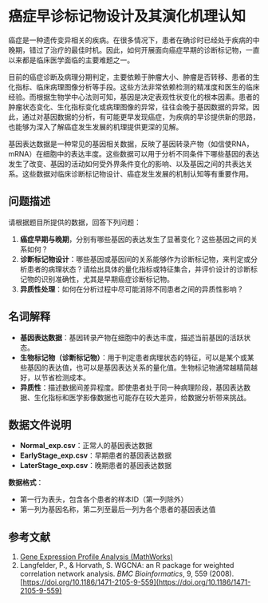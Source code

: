 # 癌症早诊标记物设计及其演化机理认知

癌症是一种遗传变异相关的疾病。在很多情况下，患者在确诊时已经处于疾病的中晚期，错过了治疗的最佳时机。因此，如何开展面向癌症早期的诊断标记物，一直以来都是临床医学面临的主要难题之一。

目前的癌症诊断及病理分期判定，主要依赖于肿瘤大小、肿瘤是否转移、患者的生化指标、临床病理图像分析等手段。这些方法非常依赖检测的精准度和医生的临床经验。而根据生物学中心法则可知，基因是决定表观性状变化的根本因素。患者的肿瘤状态变化、生化指标变化或病理图像的异常，往往会晚于基因数据的异常。因此，通过对基因数据的分析，有可能更早发现癌症，为疾病的早诊提供新的思路，也能够为深入了解癌症发生发展的机理提供更深的见解。

基因表达数据是一种常见的基因相关数据，反映了基因转录产物（如信使RNA，mRNA）在细胞中的表达丰度。这些数据可以用于分析不同条件下哪些基因的表达发生了改变、基因的活动如何受外界条件变化的影响、以及基因之间的共表达关系。这些数据对临床诊断标记物设计、癌症发生发展的机制认知等有重要作用。

## 问题描述

请根据题目所提供的数据，回答下列问题：

1. **癌症早期与晚期**，分别有哪些基因的表达发生了显著变化？这些基因之间的关系如何？
2. **诊断标记物设计**：哪些基因或基因间的关系能够作为诊断标记物，来判定或分析患者的病理状态？请给出具体的量化指标或特征集合，并评价设计的诊断标记物的识别准确性，尤其是早期癌症诊断标记物。
3. **异质性处理**：如何在分析过程中尽可能消除不同患者之间的异质性影响？

## 名词解释

- **基因表达数据**：基因转录产物在细胞中的表达丰度，描述当前基因的活跃状态。
- **生物标记物（诊断标记物）**：用于判定患者病理状态的特征，可以是某个或某些基因的表达值，也可以是基因表达关系的量化值。生物标记物通常越精简越好，以节省检测成本。
- **异质性**：描述数据间差异程度。即使患者处于同一种病理阶段，基因表达数据、生化指标和医学影像数据也可能存在较大差异，给数据分析带来挑战。

## 数据文件说明

- **Normal_exp.csv**：正常人的基因表达数据
- **EarlyStage_exp.csv**：早期患者的基因表达数据
- **LaterStage_exp.csv**：晚期患者的基因表达数据

**数据格式**：  
- 第一行为表头，包含各个患者的样本ID（第一列除外）
- 第一列为基因名称，第二列至最后一列为各个患者的基因表达值

## 参考文献

1. [Gene Expression Profile Analysis (MathWorks)](https://ww2.mathworks.cn/help/bioinfo/ug/gene-expression-profile-analysis.html?requestedDomain=cn)
2. Langfelder, P., & Horvath, S. WGCNA: an R package for weighted correlation network analysis. *BMC Bioinformatics*, 9, 559 (2008). [https://doi.org/10.1186/1471-2105-9-559](https://doi.org/10.1186/1471-2105-9-559)
